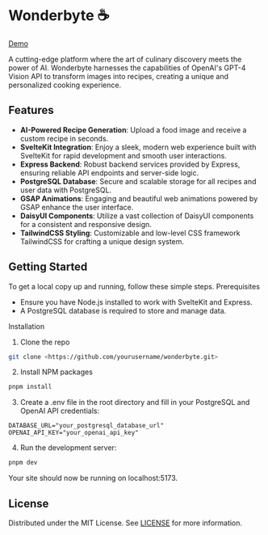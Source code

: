 # Wonderbyte ☕

[Demo](https://www.youtube.com/watch?v=2TqcgsnipV8)

A cutting-edge platform where the art of culinary discovery meets the power of AI. Wonderbyte harnesses the capabilities of OpenAI's GPT-4 Vision API to transform images into recipes, creating a unique and personalized cooking experience.

## Features

- **AI-Powered Recipe Generation**: Upload a food image and receive a custom recipe in seconds.
- **SvelteKit Integration**: Enjoy a sleek, modern web experience built with SvelteKit for rapid development and smooth user interactions.
- **Express Backend**: Robust backend services provided by Express, ensuring reliable API endpoints and server-side logic.
- **PostgreSQL Database**: Secure and scalable storage for all recipes and user data with PostgreSQL.
- **GSAP Animations**: Engaging and beautiful web animations powered by GSAP enhance the user interface.
- **DaisyUI Components**: Utilize a vast collection of DaisyUI components for a consistent and responsive design.
- **TailwindCSS Styling**: Customizable and low-level CSS framework TailwindCSS for crafting a unique design system.

## Getting Started

To get a local copy up and running, follow these simple steps.
Prerequisites

- Ensure you have Node.js installed to work with SvelteKit and Express.
- A PostgreSQL database is required to store and manage data.

Installation

1. Clone the repo

```sh
git clone <https://github.com/yourusername/wonderbyte.git>
```

2. Install NPM packages

```sh
pnpm install
```

3. Create a .env file in the root directory and fill in your PostgreSQL and OpenAI API credentials:

```env
DATABASE_URL="your_postgresql_database_url"
OPENAI_API_KEY="your_openai_api_key"
```

4. Run the development server:

```sh
pnpm dev
```

Your site should now be running on localhost:5173.

## License

Distributed under the MIT License. See [LICENSE](./LICENSE) for more information.
